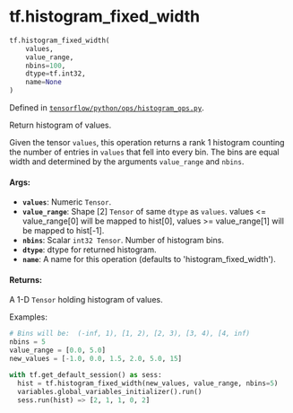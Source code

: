 <div itemscope itemtype="http://developers.google.com/ReferenceObject">
<meta itemprop="name" content="tf.histogram_fixed_width" />
<meta itemprop="path" content="Stable" />
</div>

# tf.histogram_fixed_width

``` python
tf.histogram_fixed_width(
    values,
    value_range,
    nbins=100,
    dtype=tf.int32,
    name=None
)
```



Defined in [`tensorflow/python/ops/histogram_ops.py`](/code/stable/tensorflow/python/ops/histogram_ops.py).

Return histogram of values.

Given the tensor `values`, this operation returns a rank 1 histogram counting
the number of entries in `values` that fell into every bin.  The bins are
equal width and determined by the arguments `value_range` and `nbins`.

#### Args:

* <b>`values`</b>:  Numeric `Tensor`.
* <b>`value_range`</b>:  Shape [2] `Tensor` of same `dtype` as `values`.
    values <= value_range[0] will be mapped to hist[0],
    values >= value_range[1] will be mapped to hist[-1].
* <b>`nbins`</b>:  Scalar `int32 Tensor`.  Number of histogram bins.
* <b>`dtype`</b>:  dtype for returned histogram.
* <b>`name`</b>:  A name for this operation (defaults to 'histogram_fixed_width').


#### Returns:

  A 1-D `Tensor` holding histogram of values.

Examples:

```python
# Bins will be:  (-inf, 1), [1, 2), [2, 3), [3, 4), [4, inf)
nbins = 5
value_range = [0.0, 5.0]
new_values = [-1.0, 0.0, 1.5, 2.0, 5.0, 15]

with tf.get_default_session() as sess:
  hist = tf.histogram_fixed_width(new_values, value_range, nbins=5)
  variables.global_variables_initializer().run()
  sess.run(hist) => [2, 1, 1, 0, 2]
```